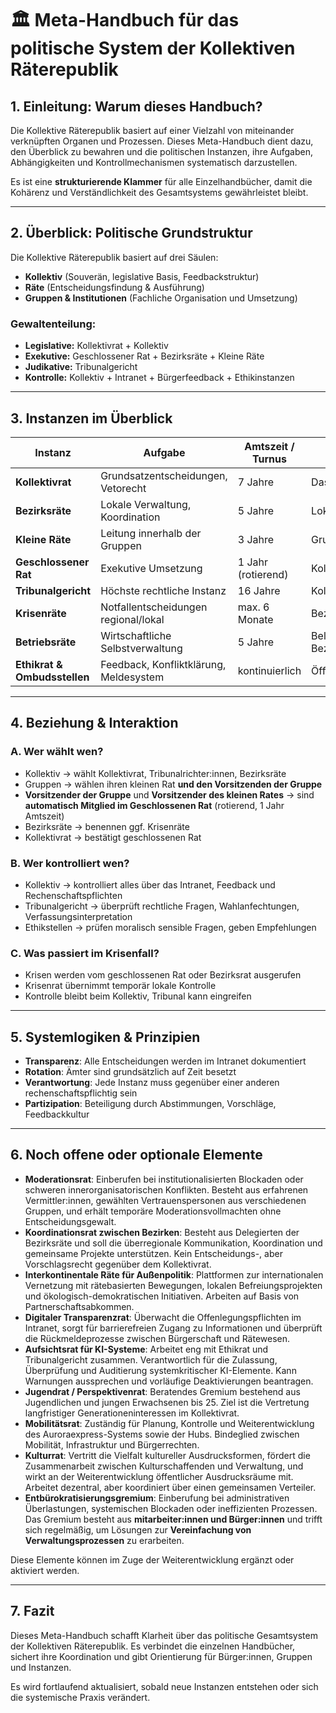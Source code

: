 
# 🏛️ Meta-Handbuch für das politische System der Kollektiven Räterepublik

## 1. Einleitung: Warum dieses Handbuch?
Die Kollektive Räterepublik basiert auf einer Vielzahl von miteinander verknüpften Organen und Prozessen. Dieses Meta-Handbuch dient dazu, den Überblick zu bewahren und die politischen Instanzen, ihre Aufgaben, Abhängigkeiten und Kontrollmechanismen systematisch darzustellen.

Es ist eine **strukturierende Klammer** für alle Einzelhandbücher, damit die Kohärenz und Verständlichkeit des Gesamtsystems gewährleistet bleibt.

---

## 2. Überblick: Politische Grundstruktur

Die Kollektive Räterepublik basiert auf drei Säulen:
- **Kollektiv** (Souverän, legislative Basis, Feedbackstruktur)
- **Räte** (Entscheidungsfindung & Ausführung)
- **Gruppen & Institutionen** (Fachliche Organisation und Umsetzung)

### Gewaltenteilung:
- **Legislative:** Kollektivrat + Kollektiv
- **Exekutive:** Geschlossener Rat + Bezirksräte + Kleine Räte
- **Judikative:** Tribunalgericht
- **Kontrolle:** Kollektiv + Intranet + Bürgerfeedback + Ethikinstanzen

---

## 3. Instanzen im Überblick

| Instanz                        | Aufgabe                                | Amtszeit / Turnus      | Kontrolle durch              |
|-------------------------------|----------------------------------------|-------------------------|-------------------------------|
| **Kollektivrat**              | Grundsatzentscheidungen, Vetorecht     | 7 Jahre                | Das Kollektiv                 |
| **Bezirksräte**               | Lokale Verwaltung, Koordination        | 5 Jahre                | Lokales Kollektiv             |
| **Kleine Räte**               | Leitung innerhalb der Gruppen          | 3 Jahre                | Gruppenversammlung            |
| **Geschlossener Rat**         | Exekutive Umsetzung                   | 1 Jahr (rotierend)     | Kollektivrat                  |
| **Tribunalgericht**           | Höchste rechtliche Instanz            | 16 Jahre               | Kollektiv                     |
| **Krisenräte**                | Notfallentscheidungen regional/lokal  | max. 6 Monate          | Bezirksrat + Kollektiv        |
| **Betriebsräte**              | Wirtschaftliche Selbstverwaltung       | 5 Jahre                | Belegschaft + Bezirksräte     |
| **Ethikrat & Ombudsstellen** | Feedback, Konfliktklärung, Meldesystem | kontinuierlich          | Öffentlich via Intranet       |

---

## 4. Beziehung & Interaktion

### A. Wer wählt wen?
- Kollektiv → wählt Kollektivrat, Tribunalrichter:innen, Bezirksräte
- Gruppen → wählen ihren kleinen Rat **und den Vorsitzenden der Gruppe**
- **Vorsitzender der Gruppe** und **Vorsitzender des kleinen Rates** → sind **automatisch Mitglied im Geschlossenen Rat** (rotierend, 1 Jahr Amtszeit)
- Bezirksräte → benennen ggf. Krisenräte
- Kollektivrat → bestätigt geschlossenen Rat

### B. Wer kontrolliert wen?
- Kollektiv → kontrolliert alles über das Intranet, Feedback und Rechenschaftspflichten
- Tribunalgericht → überprüft rechtliche Fragen, Wahlanfechtungen, Verfassungsinterpretation
- Ethikstellen → prüfen moralisch sensible Fragen, geben Empfehlungen

### C. Was passiert im Krisenfall?
- Krisen werden vom geschlossenen Rat oder Bezirksrat ausgerufen
- Krisenrat übernimmt temporär lokale Kontrolle
- Kontrolle bleibt beim Kollektiv, Tribunal kann eingreifen

---

## 5. Systemlogiken & Prinzipien

- **Transparenz**: Alle Entscheidungen werden im Intranet dokumentiert
- **Rotation**: Ämter sind grundsätzlich auf Zeit besetzt
- **Verantwortung**: Jede Instanz muss gegenüber einer anderen rechenschaftspflichtig sein
- **Partizipation**: Beteiligung durch Abstimmungen, Vorschläge, Feedbackkultur

---

## 6. Noch offene oder optionale Elemente

- **Moderationsrat**: Einberufen bei institutionalisierten Blockaden oder schweren innerorganisatorischen Konflikten. Besteht aus erfahrenen Vermittler:innen, gewählten Vertrauenspersonen aus verschiedenen Gruppen, und erhält temporäre Moderationsvollmachten ohne Entscheidungsgewalt.
- **Koordinationsrat zwischen Bezirken**: Besteht aus Delegierten der Bezirksräte und soll die überregionale Kommunikation, Koordination und gemeinsame Projekte unterstützen. Kein Entscheidungs-, aber Vorschlagsrecht gegenüber dem Kollektivrat.
- **Interkontinentale Räte für Außenpolitik**: Plattformen zur internationalen Vernetzung mit rätebasierten Bewegungen, lokalen Befreiungsprojekten und ökologisch-demokratischen Initiativen. Arbeiten auf Basis von Partnerschaftsabkommen.
- **Digitaler Transparenzrat**: Überwacht die Offenlegungspflichten im Intranet, sorgt für barrierefreien Zugang zu Informationen und überprüft die Rückmeldeprozesse zwischen Bürgerschaft und Rätewesen.
- **Aufsichtsrat für KI-Systeme**: Arbeitet eng mit Ethikrat und Tribunalgericht zusammen. Verantwortlich für die Zulassung, Überprüfung und Auditierung systemkritischer KI-Elemente. Kann Warnungen aussprechen und vorläufige Deaktivierungen beantragen.
- **Jugendrat / Perspektivenrat**: Beratendes Gremium bestehend aus Jugendlichen und jungen Erwachsenen bis 25. Ziel ist die Vertretung langfristiger Generationeninteressen im Kollektivrat.
- **Mobilitätsrat**: Zuständig für Planung, Kontrolle und Weiterentwicklung des Auroraexpress-Systems sowie der Hubs. Bindeglied zwischen Mobilität, Infrastruktur und Bürgerrechten.
- **Kulturrat**: Vertritt die Vielfalt kultureller Ausdrucksformen, fördert die Zusammenarbeit zwischen Kulturschaffenden und Verwaltung, und wirkt an der Weiterentwicklung öffentlicher Ausdrucksräume mit. Arbeitet dezentral, aber koordiniert über einen gemeinsamen Verteiler.
- **Entbürokratisierungsgremium**: Einberufung bei administrativen Überlastungen, systemischen Blockaden oder ineffizienten Prozessen. Das Gremium besteht aus **mitarbeiter:innen und Bürger:innen** und trifft sich regelmäßig, um Lösungen zur **Vereinfachung von Verwaltungsprozessen** zu erarbeiten.

Diese Elemente können im Zuge der Weiterentwicklung ergänzt oder aktiviert werden.

---

## 7. Fazit

Dieses Meta-Handbuch schafft Klarheit über das politische Gesamtsystem der Kollektiven Räterepublik. Es verbindet die einzelnen Handbücher, sichert ihre Koordination und gibt Orientierung für Bürger:innen, Gruppen und Instanzen.

Es wird fortlaufend aktualisiert, sobald neue Instanzen entstehen oder sich die systemische Praxis verändert.
